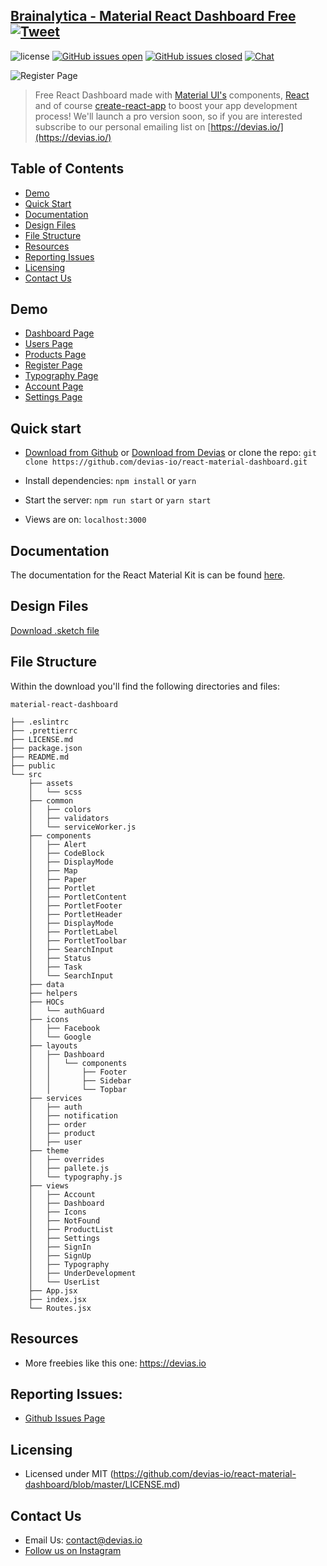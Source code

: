 ## [Brainalytica - Material React Dashboard Free](https://devias.io/products/material-react-dashboard) [![Tweet](https://img.shields.io/twitter/url/http/shields.io.svg?style=social&logo=twitter)](https://twitter.com/intent/tweet?text=%F0%9F%9A%A8Devias%20Freebie%20Alert%20-%20An%20awesome%20ready-to-use%20register%20page%20made%20with%20%23material%20%23react%0D%0Ahttps%3A%2F%2Fdevias.io%20%23createreactapp%20%23devias%20%23material%20%23freebie%20%40devias-io)
  
![license](https://img.shields.io/badge/license-MIT-blue.svg) [![GitHub issues open](https://img.shields.io/github/issues/devias-io/material-react-register-page.svg?maxAge=2592000)](https://s3.eu-west-2.amazonaws.com/devias/products/material-react-register-page/react-register-xl.gif) [![GitHub issues closed](https://img.shields.io/github/issues-closed-raw/devias-io/material-react-register-page.svg?maxAge=2592000)](https://github.com/devias-io/material-react-register-page/issues?q=is%3Aissue+is%3Aclosed) [![Chat](https://img.shields.io/badge/chat-on%20discord-7289da.svg)](https://discord.gg/BSHaUGR)  
  
  
![Register Page](https://s3.eu-west-2.amazonaws.com/devias/products/react-material-dashboard/material-react-dashboard-free.gif)  

>Free React Dashboard made with [Material UI's](https://material-ui/?ref=devias-io) components, [React](https://reactjs.org/?ref=devias-io) and of course [create-react-app](https://facebook.github.io/create-react-app/?ref=devias-io) to boost your app development process! We'll launch a pro version soon, so if you are interested subscribe to our personal emailing list on [https://devias.io/](https://devias.io/)

## Table of Contents  
  
* [Demo](#demo)  
* [Quick Start](#quick-start)  
* [Documentation](#documentation)
* [Design Files](#design-files)
* [File Structure](#file-structure)  
* [Resources](#resources)  
* [Reporting Issues](#reporting-issues)  
* [Licensing](#licensing)  
* [Contact Us](#contact-us)  

## Demo  

- [Dashboard Page](http://react-material-dashboard.devias.io/dashboard?ref=github-readme)
- [Users Page](http://react-material-dashboard.devias.io/users?ref=github-readme)
- [Products Page](http://react-material-dashboard.devias.io/products?ref=github-readme)
- [Register Page](http://react-material-dashboard.devias.io/sign-up?ref=github-readme)
- [Typography Page](http://react-material-dashboard.devias.io/typography?ref=github-readme)
- [Account Page](http://react-material-dashboard.devias.io/account?ref=github-readme)
- [Settings Page](http://react-material-dashboard.devias.io/settings?ref=github-readme)
  
## Quick start   
  
- [Download from Github](https://github.com/devias-io/react-material-dashboard/archive/master.zip) or [Download from Devias](https://devias.io/products/material-react-dashboard) or clone the repo: `git clone https://github.com/devias-io/react-material-dashboard.git`  

- Install dependencies: `npm install` or `yarn`  
  
- Start the server:  `npm run start` or `yarn start`  
  
 - Views are on:  `localhost:3000`  
  
## Documentation  
The documentation for the React Material Kit is can be found [here](https://material-ui.com?ref=devias-io).  

## Design Files

[Download .sketch file](https://s3.eu-west-2.amazonaws.com/devias/products/react-material-dashboard/react-material-dashboard-free.sketch)

  
## File Structure  
Within the download you'll find the following directories and files:  
  
```
material-react-dashboard

├── .eslintrc
├── .prettierrc
├── LICENSE.md
├── package.json
├── README.md
├── public
└── src
	├── assets
	│	└── scss
	├── common
	│	├── colors
	│	├── validators
	│	└── serviceWorker.js
	├── components
	│	├── Alert
	│	├── CodeBlock
	│	├── DisplayMode
	│	├── Map
	│	├── Paper
	│	├── Portlet
	│	├── PortletContent
	│	├── PortletFooter
	│	├── PortletHeader
	│	├── DisplayMode
	│	├── PortletLabel
	│	├── PortletToolbar
	│	├── SearchInput
	│	├── Status
	│	├── Task
	│	└── SearchInput
	├── data
	├── helpers
	├── HOCs
	│	└── authGuard
	├── icons
	│	├── Facebook
	│	└── Google
	├── layouts
	│	├── Dashboard
	│	│	└── components
	│	│		├── Footer
	│	│		├── Sidebar
	│	│		└── Topbar
	├── services
	│	├── auth
	│	├── notification
	│	├── order
	│	├── product
	│	├── user
	├── theme
	│	├── overrides
	│	├── pallete.js
	│	└── typography.js
	├── views
	│	├── Account
	│	├── Dashboard
	│	├── Icons
	│	├── NotFound
	│	├── ProductList
	│	├── Settings
	│	├── SignIn
	│	├── SignUp
	│	├── Typography
	│	├── UnderDevelopment
	│	└── UserList
	├── App.jsx
	├── index.jsx
	└── Routes.jsx
```  
## Resources  
- More freebies like this one: <https://devias.io>

## Reporting Issues: 
- [Github Issues Page](https://github.com/devias-io/react-material-dashboard/issues?ref=devias-io)  
  
## Licensing  
  
- Licensed under MIT (https://github.com/devias-io/react-material-dashboard/blob/master/LICENSE.md)
 
  
## Contact Us  
  
- Email Us: contact@devias.io
- [Follow us on Instagram](https://www.instagram.com/deviasio/)

